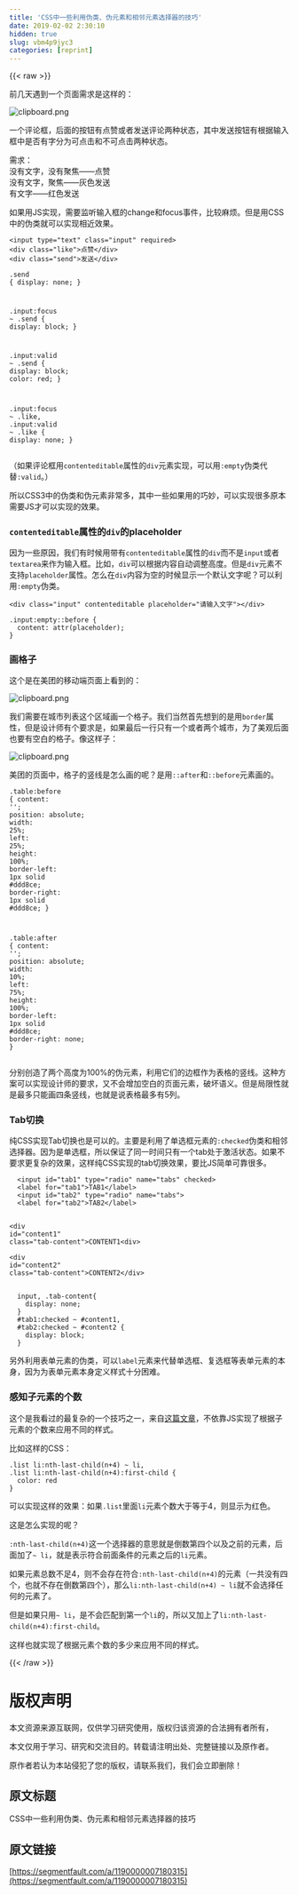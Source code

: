 ```yaml
---
title: 'CSS中一些利用伪类、伪元素和相邻元素选择器的技巧' 
date: 2019-02-02 2:30:10
hidden: true
slug: vbm4p9jyc3
categories: [reprint]
---
```


{{< raw >}}

                    
<p>前几天遇到一个页面需求是这样的：</p>
<p><span class="img-wrap"><img data-src="/img/bVEhXm?w=600&amp;h=741" src="https://static.alili.tech/img/bVEhXm?w=600&amp;h=741" alt="clipboard.png" title="clipboard.png" style="cursor: pointer; display: inline;"></span></p>
<p>一个评论框，后面的按钮有点赞或者发送评论两种状态，其中发送按钮有根据输入框中是否有字分为可点击和不可点击两种状态。</p>
<p>需求：<br>没有文字，没有聚焦——点赞<br>没有文字，聚焦——灰色发送<br>有文字——红色发送</p>
<p>如果用JS实现，需要监听输入框的change和focus事件，比较麻烦。但是用CSS中的伪类就可以实现相近效果。</p>
<div class="widget-codetool" style="display:none;">
      <div class="widget-codetool--inner">
      <span class="selectCode code-tool" data-toggle="tooltip" data-placement="top" title="" data-original-title="全选"></span>
      <span type="button" class="copyCode code-tool" data-toggle="tooltip" data-placement="top" data-clipboard-text="<input type=&quot;text&quot; class=&quot;input&quot; required>
<div class=&quot;like&quot;>点赞</div>
<div class=&quot;send&quot;>发送</div>" title="" data-original-title="复制"></span>
      <span type="button" class="saveToNote code-tool" data-toggle="tooltip" data-placement="top" title="" data-original-title="放进笔记"></span>
      </div>
      </div><pre class="hljs scala"><code>&lt;input <span class="hljs-class"><span class="hljs-keyword">type</span></span>=<span class="hljs-string">"text"</span> <span class="hljs-class"><span class="hljs-keyword">class</span></span>=<span class="hljs-string">"input"</span> required&gt;
&lt;div <span class="hljs-class"><span class="hljs-keyword">class</span></span>=<span class="hljs-string">"like"</span>&gt;点赞&lt;/div&gt;
&lt;div <span class="hljs-class"><span class="hljs-keyword">class</span></span>=<span class="hljs-string">"send"</span>&gt;发送&lt;/div&gt;</code></pre>
<div class="widget-codetool" style="display:none;">
      <div class="widget-codetool--inner">
      <span class="selectCode code-tool" data-toggle="tooltip" data-placement="top" title="" data-original-title="全选"></span>
      <span type="button" class="copyCode code-tool" data-toggle="tooltip" data-placement="top" data-clipboard-text=".send {
  display: none;
}

.input:focus ~ .send {
  display: block;
}

.input:valid ~ .send {
  display: block;
  color: red;
}


.input:focus ~ .like, .input:valid ~ .like {
  display: none;
}" title="" data-original-title="复制"></span>
      <span type="button" class="saveToNote code-tool" data-toggle="tooltip" data-placement="top" title="" data-original-title="放进笔记"></span>
      </div>
      </div><pre class="hljs css"><code><span class="hljs-selector-class">.send</span> {
  <span class="hljs-attribute">display</span>: none;
}

<span class="hljs-selector-class">.input</span><span class="hljs-selector-pseudo">:focus</span> ~ <span class="hljs-selector-class">.send</span> {
  <span class="hljs-attribute">display</span>: block;
}

<span class="hljs-selector-class">.input</span><span class="hljs-selector-pseudo">:valid</span> ~ <span class="hljs-selector-class">.send</span> {
  <span class="hljs-attribute">display</span>: block;
  <span class="hljs-attribute">color</span>: red;
}


<span class="hljs-selector-class">.input</span><span class="hljs-selector-pseudo">:focus</span> ~ <span class="hljs-selector-class">.like</span>, <span class="hljs-selector-class">.input</span><span class="hljs-selector-pseudo">:valid</span> ~ <span class="hljs-selector-class">.like</span> {
  <span class="hljs-attribute">display</span>: none;
}</code></pre>
<p>（如果评论框用<code>contenteditable</code>属性的<code>div</code>元素实现，可以用<code>:empty</code>伪类代替<code>:valid</code>。）</p>
<p>所以CSS3中的伪类和伪元素非常多，其中一些如果用的巧妙，可以实现很多原本需要JS才可以实现的效果。</p>
<h3 id="articleHeader0">
<code>contenteditable</code>属性的<code>div</code>的placeholder</h3>
<p>因为一些原因，我们有时候用带有<code>contenteditable</code>属性的<code>div</code>而不是<code>input</code>或者<code>textarea</code>来作为输入框。比如，<code>div</code>可以根据内容自动调整高度。但是<code>div</code>元素不支持<code>placeholder</code>属性。怎么在<code>div</code>内容为空的时候显示一个默认文字呢？可以利用<code>:empty</code>伪类。</p>
<div class="widget-codetool" style="display:none;">
      <div class="widget-codetool--inner">
      <span class="selectCode code-tool" data-toggle="tooltip" data-placement="top" title="" data-original-title="全选"></span>
      <span type="button" class="copyCode code-tool" data-toggle="tooltip" data-placement="top" data-clipboard-text="  <div class=&quot;input&quot; contenteditable placeholder=&quot;请输入文字&quot;></div>" title="" data-original-title="复制"></span>
      <span type="button" class="saveToNote code-tool" data-toggle="tooltip" data-placement="top" title="" data-original-title="放进笔记"></span>
      </div>
      </div><pre class="hljs javascript"><code style="word-break: break-word; white-space: initial;">  &lt;div <span class="hljs-class"><span class="hljs-keyword">class</span></span>=<span class="hljs-string">"input"</span> contenteditable placeholder=<span class="hljs-string">"请输入文字"</span>&gt;<span class="xml"><span class="hljs-tag">&lt;/<span class="hljs-name">div</span>&gt;</span></span></code></pre>
<div class="widget-codetool" style="display:none;">
      <div class="widget-codetool--inner">
      <span class="selectCode code-tool" data-toggle="tooltip" data-placement="top" title="" data-original-title="全选"></span>
      <span type="button" class="copyCode code-tool" data-toggle="tooltip" data-placement="top" data-clipboard-text=".input:empty::before {
  content: attr(placeholder);
}" title="" data-original-title="复制"></span>
      <span type="button" class="saveToNote code-tool" data-toggle="tooltip" data-placement="top" title="" data-original-title="放进笔记"></span>
      </div>
      </div><pre class="hljs css"><code><span class="hljs-selector-class">.input</span><span class="hljs-selector-pseudo">:empty</span><span class="hljs-selector-pseudo">::before</span> {
  <span class="hljs-attribute">content</span>: <span class="hljs-built_in">attr</span>(placeholder);
}</code></pre>
<h3 id="articleHeader1">画格子</h3>
<p>这个是在美团的移动端页面上看到的：</p>
<p><span class="img-wrap"><img data-src="/img/bVEh29?w=363&amp;h=320" src="https://static.alili.tech/img/bVEh29?w=363&amp;h=320" alt="clipboard.png" title="clipboard.png" style="cursor: pointer; display: inline;"></span></p>
<p>我们需要在城市列表这个区域画一个格子。我们当然首先想到的是用<code>border</code>属性，但是设计师有个要求是，如果最后一行只有一个或者两个城市，为了美观后面也要有空白的格子。像这样子：</p>
<p><span class="img-wrap"><img data-src="/img/bVEh3v?w=352&amp;h=161" src="https://static.alili.tech/img/bVEh3v?w=352&amp;h=161" alt="clipboard.png" title="clipboard.png" style="cursor: pointer; display: inline;"></span></p>
<p>美团的页面中，格子的竖线是怎么画的呢？是用<code>::after</code>和<code>::before</code>元素画的。</p>
<div class="widget-codetool" style="display:none;">
      <div class="widget-codetool--inner">
      <span class="selectCode code-tool" data-toggle="tooltip" data-placement="top" title="" data-original-title="全选"></span>
      <span type="button" class="copyCode code-tool" data-toggle="tooltip" data-placement="top" data-clipboard-text=".table:before {
  content: '';
  position: absolute;
  width: 25%;
  left: 25%;
  height: 100%;
  border-left: 1px solid #ddd8ce;
  border-right: 1px solid #ddd8ce;
}

.table:after {
  content: '';
  position: absolute;
  width: 10%;
  left: 75%;
  height: 100%;
  border-left: 1px solid #ddd8ce;
  border-right: none;
}" title="" data-original-title="复制"></span>
      <span type="button" class="saveToNote code-tool" data-toggle="tooltip" data-placement="top" title="" data-original-title="放进笔记"></span>
      </div>
      </div><pre class="hljs css"><code><span class="hljs-selector-class">.table</span><span class="hljs-selector-pseudo">:before</span> {
  <span class="hljs-attribute">content</span>: <span class="hljs-string">''</span>;
  <span class="hljs-attribute">position</span>: absolute;
  <span class="hljs-attribute">width</span>: <span class="hljs-number">25%</span>;
  <span class="hljs-attribute">left</span>: <span class="hljs-number">25%</span>;
  <span class="hljs-attribute">height</span>: <span class="hljs-number">100%</span>;
  <span class="hljs-attribute">border-left</span>: <span class="hljs-number">1px</span> solid <span class="hljs-number">#ddd8ce</span>;
  <span class="hljs-attribute">border-right</span>: <span class="hljs-number">1px</span> solid <span class="hljs-number">#ddd8ce</span>;
}

<span class="hljs-selector-class">.table</span><span class="hljs-selector-pseudo">:after</span> {
  <span class="hljs-attribute">content</span>: <span class="hljs-string">''</span>;
  <span class="hljs-attribute">position</span>: absolute;
  <span class="hljs-attribute">width</span>: <span class="hljs-number">10%</span>;
  <span class="hljs-attribute">left</span>: <span class="hljs-number">75%</span>;
  <span class="hljs-attribute">height</span>: <span class="hljs-number">100%</span>;
  <span class="hljs-attribute">border-left</span>: <span class="hljs-number">1px</span> solid <span class="hljs-number">#ddd8ce</span>;
  <span class="hljs-attribute">border-right</span>: none;
}</code></pre>
<p>分别创造了两个高度为100%的伪元素，利用它们的边框作为表格的竖线。这种方案可以实现设计师的要求，又不会增加空白的页面元素，破坏语义。但是局限性就是最多只能画四条竖线，也就是说表格最多有5列。</p>
<h3 id="articleHeader2">Tab切换</h3>
<p>纯CSS实现Tab切换也是可以的。主要是利用了单选框元素的<code>:checked</code>伪类和相邻选择器。因为是单选框，所以保证了同一时间只有一个tab处于激活状态。如果不要求更复杂的效果，这样纯CSS实现的tab切换效果，要比JS简单可靠很多。</p>
<div class="widget-codetool" style="display:none;">
      <div class="widget-codetool--inner">
      <span class="selectCode code-tool" data-toggle="tooltip" data-placement="top" title="" data-original-title="全选"></span>
      <span type="button" class="copyCode code-tool" data-toggle="tooltip" data-placement="top" data-clipboard-text="  <input id=&quot;tab1&quot; type=&quot;radio&quot; name=&quot;tabs&quot; checked>
  <label for=&quot;tab1&quot;>TAB1</label>
  <input id=&quot;tab2&quot; type=&quot;radio&quot; name=&quot;tabs&quot;>
  <label for=&quot;tab2&quot;>TAB2</label>

  <div id=&quot;content1&quot; class=&quot;tab-content&quot;>CONTENT1<div>  
  <div id=&quot;content2&quot; class=&quot;tab-content&quot;>CONTENT2</div>" title="" data-original-title="复制"></span>
      <span type="button" class="saveToNote code-tool" data-toggle="tooltip" data-placement="top" title="" data-original-title="放进笔记"></span>
      </div>
      </div><pre class="hljs applescript"><code>  &lt;input <span class="hljs-built_in">id</span>=<span class="hljs-string">"tab1"</span> type=<span class="hljs-string">"radio"</span> <span class="hljs-built_in">name</span>=<span class="hljs-string">"tabs"</span> checked&gt;
  &lt;label <span class="hljs-keyword">for</span>=<span class="hljs-string">"tab1"</span>&gt;TAB1&lt;/label&gt;
  &lt;input <span class="hljs-built_in">id</span>=<span class="hljs-string">"tab2"</span> type=<span class="hljs-string">"radio"</span> <span class="hljs-built_in">name</span>=<span class="hljs-string">"tabs"</span>&gt;
  &lt;label <span class="hljs-keyword">for</span>=<span class="hljs-string">"tab2"</span>&gt;TAB2&lt;/label&gt;

  &lt;<span class="hljs-keyword">div</span> <span class="hljs-built_in">id</span>=<span class="hljs-string">"content1"</span> <span class="hljs-built_in">class</span>=<span class="hljs-string">"tab-content"</span>&gt;CONTENT1&lt;<span class="hljs-keyword">div</span>&gt;  
  &lt;<span class="hljs-keyword">div</span> <span class="hljs-built_in">id</span>=<span class="hljs-string">"content2"</span> <span class="hljs-built_in">class</span>=<span class="hljs-string">"tab-content"</span>&gt;CONTENT2&lt;/<span class="hljs-keyword">div</span>&gt;</code></pre>
<div class="widget-codetool" style="display:none;">
      <div class="widget-codetool--inner">
      <span class="selectCode code-tool" data-toggle="tooltip" data-placement="top" title="" data-original-title="全选"></span>
      <span type="button" class="copyCode code-tool" data-toggle="tooltip" data-placement="top" data-clipboard-text="  input, .tab-content{
    display: none;
  }
  #tab1:checked ~ #content1,
  #tab2:checked ~ #content2 {
    display: block;
  }" title="" data-original-title="复制"></span>
      <span type="button" class="saveToNote code-tool" data-toggle="tooltip" data-placement="top" title="" data-original-title="放进笔记"></span>
      </div>
      </div><pre class="hljs css"><code>  <span class="hljs-selector-tag">input</span>, <span class="hljs-selector-class">.tab-content</span>{
    <span class="hljs-attribute">display</span>: none;
  }
  <span class="hljs-selector-id">#tab1</span><span class="hljs-selector-pseudo">:checked</span> ~ <span class="hljs-selector-id">#content1</span>,
  <span class="hljs-selector-id">#tab2</span><span class="hljs-selector-pseudo">:checked</span> ~ <span class="hljs-selector-id">#content2</span> {
    <span class="hljs-attribute">display</span>: block;
  }</code></pre>
<p>另外利用表单元素的伪类，可以<code>label</code>元素来代替单选框、复选框等表单元素的本身，因为为表单元素本身定义样式十分困难。</p>
<h3 id="articleHeader3">感知子元素的个数</h3>
<p>这个是我看过的最复杂的一个技巧之一，来自<a href="https://www.smashingmagazine.com/2015/07/quantity-ordering-with-css/" rel="nofollow noreferrer" target="_blank">这篇文章</a>，不依靠JS实现了根据子元素的个数来应用不同的样式。</p>
<p>比如这样的CSS：</p>
<div class="widget-codetool" style="display:none;">
      <div class="widget-codetool--inner">
      <span class="selectCode code-tool" data-toggle="tooltip" data-placement="top" title="" data-original-title="全选"></span>
      <span type="button" class="copyCode code-tool" data-toggle="tooltip" data-placement="top" data-clipboard-text=".list li:nth-last-child(n+4) ~ li,
.list li:nth-last-child(n+4):first-child {
  color: red
}" title="" data-original-title="复制"></span>
      <span type="button" class="saveToNote code-tool" data-toggle="tooltip" data-placement="top" title="" data-original-title="放进笔记"></span>
      </div>
      </div><pre class="hljs stylus"><code><span class="hljs-selector-class">.list</span> <span class="hljs-selector-tag">li</span>:nth-last-child(n+<span class="hljs-number">4</span>) ~ <span class="hljs-selector-tag">li</span>,
<span class="hljs-selector-class">.list</span> <span class="hljs-selector-tag">li</span>:nth-last-child(n+<span class="hljs-number">4</span>):first-child {
  <span class="hljs-attribute">color</span>: red
}</code></pre>
<p>可以实现这样的效果：如果<code>.list</code>里面<code>li</code>元素个数大于等于4，则显示为红色。</p>
<p>这是怎么实现的呢？</p>
<p><code>:nth-last-child(n+4)</code>这一个选择器的意思就是倒数第四个以及之前的元素，后面加了<code>~ li</code>，就是表示符合前面条件的元素之后的<code>li</code>元素。</p>
<p>如果元素总数不足4，则不会存在符合<code>:nth-last-child(n+4)</code>的元素（一共没有四个，也就不存在倒数第四个），那么<code>li:nth-last-child(n+4) ~ li</code>就不会选择任何的元素了。</p>
<p>但是如果只用<code>~ li</code>，是不会匹配到第一个<code>li</code>的，所以又加上了<code>li:nth-last-child(n+4):first-child</code>。</p>
<p>这样也就实现了根据元素个数的多少来应用不同的样式。</p>

                
{{< /raw >}}

# 版权声明
本文资源来源互联网，仅供学习研究使用，版权归该资源的合法拥有者所有，

本文仅用于学习、研究和交流目的。转载请注明出处、完整链接以及原作者。

原作者若认为本站侵犯了您的版权，请联系我们，我们会立即删除！

## 原文标题
CSS中一些利用伪类、伪元素和相邻元素选择器的技巧

## 原文链接
[https://segmentfault.com/a/1190000007180315](https://segmentfault.com/a/1190000007180315)

